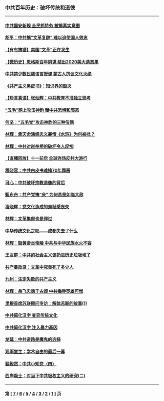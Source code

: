 ### 中共百年历史：破坏传统和道德
---
#### [中共国安新规 全民抓特务 被揭真实意图](../../pages/nf1176114/n12911615.md?05160430) 
#### [胡平：中共搞“文革复辟” 难以迫使国人效忠](../../pages/nf1176114/n12905760.md?05160430) 
#### [【有冇搞错】美国“文革”正在发生](../../pages/nf1176114/n12650309.md?05160430) 
#### [【微历史】恩格斯百年阴谋 结出2020美大选恶果](../../pages/nf1176114/n12597490.md?05160430) 
#### [中共禁少数民族语言授课 蒙古人抗议文化灭绝](../../pages/nf1176114/n12362711.md?05160430) 
#### [《共产主义黑皮书》：知识界的毁灭](../../pages/nf1176114/n12198436.md?05160430) 
#### [【珍言真语】张灿辉：中共教育不准独立思考](../../pages/nf1176114/n12116869.md?05160430) 
#### [“五毛”网上攻击神韵 曝中共恐惧和邪恶](../../pages/nf1176114/n11676030.md?05160430) 
#### [何坚：“五毛党”攻击神韵的三种伎俩](../../pages/nf1176114/n11676839.md?05160430) 
#### [林辉：承天命演绎忠义豪情《水浒》为何被批？](../../pages/nf1176114/n11660999.md?05160430) 
#### [林辉：中共对赵州桥的破坏令人叹惋](../../pages/nf1176114/n11622063.md?05160430) 
#### [【直播回放】十一前后 全球连场反共大游行](../../pages/nf1176114/n11544233.md?05160430) 
#### [程晓容：中共白皮书难掩70年罪恶](../../pages/nf1176114/n11552335.md?05160430) 
#### [可心：中共破坏宗教造像的背后](../../pages/nf1176114/n11518358.md?05160430) 
#### [甄东舟：共产党搞“庆” 为何总是如临大敌](../../pages/nf1176114/n11509183.md?05160430) 
#### [凌晓辉：党文化造成的羞耻感丧失](../../pages/nf1176114/n11485526.md?05160430) 
#### [林辉：文革集邮也是罪过](../../pages/nf1176114/n11362608.md?05160430) 
#### [中华传统文化之叹——成都失去了什么](../../pages/nf1176114/n11092294.md?05160430) 
#### [林辉：毁黄帝炎帝陵 中共与中华民族水火不容](../../pages/nf1176114/n11061288.md?05160430) 
#### [王友群：中共的社会主义该扔进历史垃圾堆了](../../pages/nf1176114/n11038771.md?05160430) 
#### [共产暴政录：文革中究竟死了多少人](../../pages/nf1176114/n11000879.md?05160430) 
#### [九州：注定失败的共产主义](../../pages/nf1176114/n10995753.md?05160430) 
#### [林辉：岳飞忠魂千古颂 中共侮辱英雄可憎](../../pages/nf1176114/n10990583.md?05160430) 
#### [里根首席苏联顾问专访：解体苏联的故事(1)](../../pages/nf1176114/n10927121.md?05160430) 
#### [中共简化汉字 变异传统文化](../../pages/nf1176114/n10885901.md?05160430) 
#### [中共简化汉字 注入暴力基因](../../pages/nf1176114/n10884662.md?05160430) 
#### [龙延：中共道路是魔鬼的选择](../../pages/nf1176114/n10902151.md?05160430) 
#### [观雨堂主：学术自由的最后一幕](../../pages/nf1176114/n10896282.md?05160430) 
#### [裴毅然：中共小知党（四）](../../pages/nf1176114/n10889466.md?05160430) 
#### [西岸隐士：对当下中共极权主义的研究(二)](../../pages/nf1176114/n10878756.md?05160430) 

---
#### 第 [ [7](./7.md?05160430) / [6](./6.md?05160430) / [5](./5.md?05160430) / [4](./4.md?05160430) / [3](./3.md?05160430) / [2](./2.md?05160430) / [1](./1.md?05160430) ] 页
